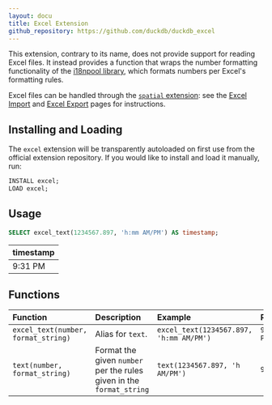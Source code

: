 ```yaml
---
layout: docu
title: Excel Extension
github_repository: https://github.com/duckdb/duckdb_excel
---
```


This extension, contrary to its name, does not provide support for reading Excel files. It instead provides a function that wraps the number formatting functionality of the [i18npool library](https://www.openoffice.org/l10n/i18n_framework/index.html), which formats numbers per Excel's formatting rules.

Excel files can be handled through the [`spatial` extension](spatial): see the [Excel Import](../guides/import/excel_import) and [Excel Export](../guides/import/excel_export) pages for instructions.

## Installing and Loading

The `excel` extension will be transparently autoloaded on first use from the official extension repository.
If you would like to install and load it manually, run:

```sql
INSTALL excel;
LOAD excel;
```

## Usage

```sql
SELECT excel_text(1234567.897, 'h:mm AM/PM') AS timestamp;
```

| timestamp |
|-----------|
| 9:31 PM   |

## Functions

| Function | Description | Example | Result |
|:--|:---|:--|:-|
| `excel_text(number, format_string)` | Alias for `text`.                                                    | `excel_text(1234567.897, 'h:mm AM/PM')` | `9:31 PM` |
| `text(number, format_string)`       | Format the given `number` per the rules given in the `format_string` | `text(1234567.897, 'h AM/PM')`          | `9 PM`    |
